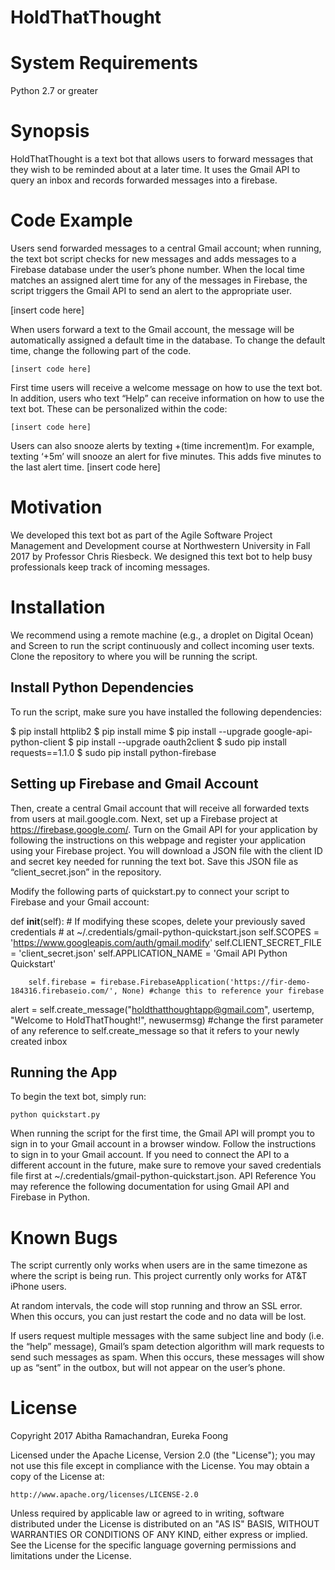# HoldThatThought

# System Requirements
Python 2.7 or greater

# Synopsis
HoldThatThought is a text bot that allows users to forward messages that they wish to be reminded about at a later time. It uses the Gmail API to query an inbox and records forwarded messages into a firebase.

# Code Example
Users send forwarded messages to a central Gmail account; when running, the text bot script checks for new messages and adds messages to a Firebase database under the user’s phone number. When the local time matches an assigned alert time for any of the messages in Firebase, the script triggers the Gmail API to send an alert to the appropriate user. 

  [insert code here]

When users forward a text to the Gmail account, the message will be automatically assigned a default time in the database. To change the default time, change the following part of the code. 

	[insert code here]

First time users will receive a welcome message on how to use the text bot. In addition, users who text “Help” can receive information on how to use the text bot. These can be personalized within the code: 

	[insert code here]

Users can also snooze alerts by texting +(time increment)m. For example, texting ‘+5m’ will snooze an alert for five minutes. This adds five minutes to the last alert time. 
	[insert code here]

# Motivation
We developed this text bot as part of the Agile Software Project Management and Development course at Northwestern University in Fall 2017 by Professor Chris Riesbeck. We designed this text bot to help busy professionals keep track of incoming messages. 

# Installation
We recommend using a remote machine (e.g., a droplet on Digital Ocean) and Screen to run the script continuously and collect incoming user texts. Clone the repository to where you will be running the script. 

## Install Python Dependencies
To run the script, make sure you have installed the following dependencies:

$ pip install httplib2
$ pip install mime
$ pip install --upgrade google-api-python-client
$ pip install --upgrade oauth2client
$ sudo pip install requests==1.1.0
$ sudo pip install python-firebase

## Setting up Firebase and Gmail Account
Then, create a central Gmail account that will receive all forwarded texts from users at mail.google.com. Next, set up a Firebase project at https://firebase.google.com/. Turn on the Gmail API for your application by following the instructions on this webpage and register your application using your Firebase project. You will download a JSON file with the client ID and secret key needed for running the text bot. Save this JSON file as “client_secret.json” in the repository. 

Modify the following parts of quickstart.py to connect your script to Firebase and your Gmail account: 

def __init__(self):
        # If modifying these scopes, delete your previously saved credentials
        # at ~/.credentials/gmail-python-quickstart.json
        self.SCOPES = 'https://www.googleapis.com/auth/gmail.modify'
        self.CLIENT_SECRET_FILE = 'client_secret.json'
        self.APPLICATION_NAME = 'Gmail API Python Quickstart'

        self.firebase = firebase.FirebaseApplication('https://fir-demo-184316.firebaseio.com/', None) #change this to reference your firebase

alert = self.create_message("holdthatthoughtapp@gmail.com", usertemp, "Welcome to HoldThatThought!", newusermsg) #change the first parameter of any reference to self.create_message so that it refers to your newly created inbox

## Running the App
To begin the text bot, simply run:
	
	python quickstart.py 

When running the script for the first time, the Gmail API will prompt you to sign in to your Gmail account in a browser window. Follow the instructions to sign in to your Gmail account. If you need to connect the API to a different account in the future, make sure to remove your saved credentials file first at ~/.credentials/gmail-python-quickstart.json.
API Reference
You may reference the following documentation for using Gmail API and Firebase in Python. 

# Known Bugs
The script currently only works when users are in the same timezone as where the script is being run. 
This project currently only works for AT&T iPhone users. 

At random intervals, the code will stop running and throw an SSL error. When this occurs, you can just restart the code and no data will be lost. 

If users request multiple messages with the same subject line and body (i.e. the “help” message), Gmail’s spam detection algorithm will mark requests to send such messages as spam. When this occurs, these messages will show up as “sent” in the outbox, but will not appear on the user’s phone. 

# License
Copyright 2017 Abitha Ramachandran, Eureka Foong

Licensed under the Apache License, Version 2.0 (the "License"); you may not use this file except in compliance with the License. You may obtain a copy of the License at:

    http://www.apache.org/licenses/LICENSE-2.0 

Unless required by applicable law or agreed to in writing, software distributed under the License is distributed on an "AS IS" BASIS, WITHOUT WARRANTIES OR CONDITIONS OF ANY KIND, either express or implied. See the License for the specific language governing permissions and limitations under the License.

